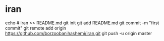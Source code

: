 # iran
echo # iran >> README.md
git init
git add README.md
git commit -m "first commit"
git remote add origin https://github.com/borzoobanihashemi/iran.git
git push -u origin master
